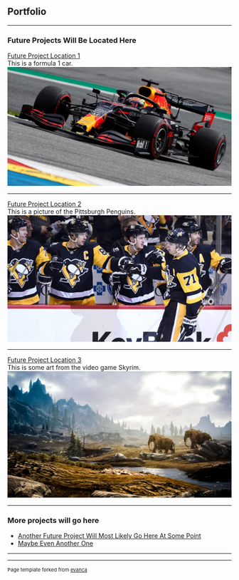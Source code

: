 ## Portfolio

---

### Future Projects Will Be Located Here 

[Future Project Location 1](/sample_page)
<br>This is a formula 1 car.<br/>
<img src="images/red bull.jpg?raw=true"/>

---
[Future Project Location 2](/pdf/sample_presentation.pdf)
<br>This is a picture of the Pittsburgh Penguins.<br/>
<img src="images/penguins.jpg?raw=true"/>

---
[Future Project Location 3](http://example.com/)
<br>This is some art from the video game Skyrim.<br/>
<img src="images/skyrim.jpg?raw=true"/>

---

### More projects will go here

- [Another Future Project Will Most Likely Go Here At Some Point](http://example.com/)
- [Maybe Even Another One](http://example.com/)

---




---
<p style="font-size:11px">Page template forked from <a href="https://github.com/evanca/quick-portfolio">evanca</a></p>
<!-- Remove above link if you don't want to attibute -->
